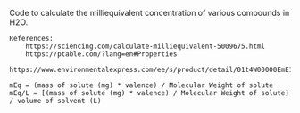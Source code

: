 Code to calculate the milliequivalent concentration of various compounds in H2O.

	References:	
		https://sciencing.com/calculate-milliequivalent-5009675.html
		https://ptable.com/?lang=en#Properties
		https://www.environmentalexpress.com/ee/s/product/detail/01t4W00000EmE1OQAV

	mEq = (mass of solute (mg) * valence) / Molecular Weight of solute
	mEq/L = [(mass of solute (mg) * valence) / Molecular Weight of solute] / volume of solvent (L)

